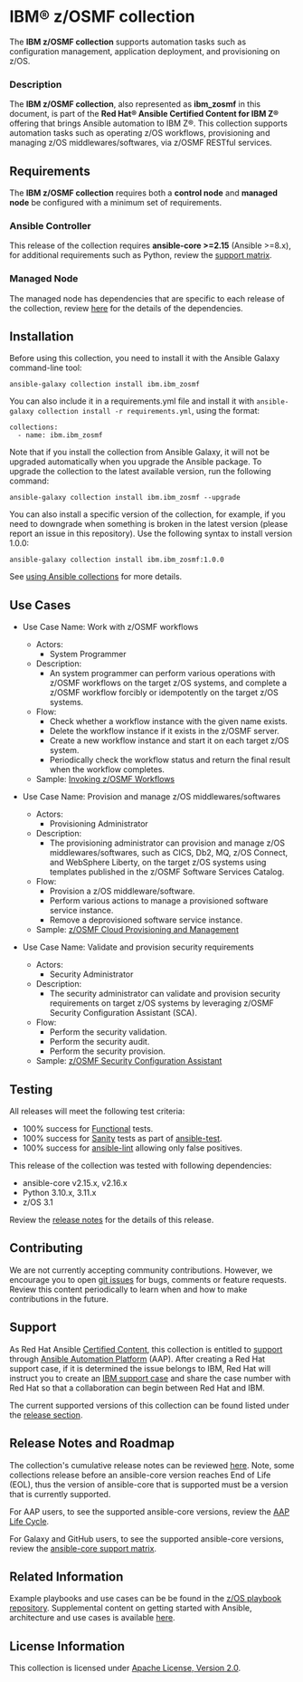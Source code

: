 # IBM® z/OSMF collection

The **IBM z/OSMF collection** supports automation tasks such as configuration management, application deployment, and provisioning on z/OS.

### Description

The **IBM z/OSMF collection**, also represented as **ibm_zosmf** in this document, is part of the **Red Hat® Ansible Certified Content for IBM Z®** offering that brings Ansible automation to IBM Z®. This collection supports automation tasks such as operating z/OS workflows, provisioning and managing z/OS middlewares/softwares, via z/OSMF RESTful services.

## Requirements

The **IBM z/OSMF collection** requires both a **control node** and **managed node** be configured with a minimum set of requirements.

### Ansible Controller

This release of the collection requires **ansible-core >=2.15** (Ansible >=8.x), for additional requirements such as Python, review the [support matrix](https://docs.ansible.com/ansible/latest/reference_appendices/release_and_maintenance.html#ansible-core-support-matrix).

### Managed Node

The managed node has dependencies that are specific to each release of the collection, review [here](https://ibm.github.io/z_ansible_collections_doc/ibm_zosmf/docs/source/requirements_managed.html) for the details of the dependencies.

## Installation

Before using this collection, you need to install it with the Ansible Galaxy command-line tool:

```
ansible-galaxy collection install ibm.ibm_zosmf
```

You can also include it in a requirements.yml file and install it with `ansible-galaxy collection install -r requirements.yml`, using the format:

```
collections:
  - name: ibm.ibm_zosmf
```

Note that if you install the collection from Ansible Galaxy, it will not be upgraded automatically when you upgrade the Ansible package.
To upgrade the collection to the latest available version, run the following command:

```
ansible-galaxy collection install ibm.ibm_zosmf --upgrade
```

You can also install a specific version of the collection, for example, if you need to downgrade when something is broken in the latest version (please report an issue in this repository). Use the following syntax to install version 1.0.0:

```
ansible-galaxy collection install ibm.ibm_zosmf:1.0.0
```

See [using Ansible collections](https://docs.ansible.com/ansible/devel/user_guide/collections_using.html) for more details.

## Use Cases

* Use Case Name: Work with z/OSMF workflows
  * Actors:
    * System Programmer
  * Description:
    * An system programmer can perform various operations with z/OSMF workflows on the target z/OS systems, and complete a z/OSMF workflow forcibly or idempotently on the target z/OS systems.
  * Flow:
    * Check whether a workflow instance with the given name exists.
    * Delete the workflow instance if it exists in the z/OSMF server.
    * Create a new workflow instance and start it on each target z/OS system.
    * Periodically check the workflow status and return the final result when the workflow completes.
  * Sample: [Invoking z/OSMF Workflows](https://github.com/IBM/z_ansible_collections_samples/tree/main/zos_management/zosmf_workflows)

* Use Case Name: Provision and manage z/OS middlewares/softwares
  * Actors:
    * Provisioning Administrator
  * Description:
    * The provisioning administrator can provision and manage z/OS middlewares/softwares, such as CICS, Db2, MQ, z/OS Connect, and WebSphere Liberty, on the target z/OS systems using templates published in the z/OSMF Software Services Catalog.
  * Flow:
    * Provision a z/OS middleware/software.
    * Perform various actions to manage a provisioned software service instance.
    * Remove a deprovisioned software service instance.
  * Sample: [z/OSMF Cloud Provisioning and Management](https://github.com/IBM/z_ansible_collections_samples/tree/main/zos_management/zosmf_cloud_provisioning_and_management)

* Use Case Name: Validate and provision security requirements
  * Actors:
    * Security Administrator
  * Description:
    * The security administrator can validate and provision security requirements on target z/OS systems by leveraging z/OSMF Security Configuration Assistant (SCA).
  * Flow:
    * Perform the security validation.
    * Perform the security audit.
    * Perform the security provision.
  * Sample: [z/OSMF Security Configuration Assistant](https://github.com/IBM/z_ansible_collections_samples/tree/main/zos_management/zosmf_security_configuration_assistant)

## Testing

All releases will meet the following test criteria:

* 100% success for [Functional](https://github.com/IBM/ibm_zosmf/tree/main/tests/CICD/playbooks) tests.
* 100% success for [Sanity](https://docs.ansible.com/ansible/latest/dev_guide/testing/sanity/index.html#all-sanity-tests) tests as part of [ansible-test](https://docs.ansible.com/ansible/latest/dev_guide/testing.html#run-sanity-tests).
* 100% success for [ansible-lint](https://ansible.readthedocs.io/projects/lint/) allowing only false positives.

This release of the collection was tested with following dependencies:

* ansible-core v2.15.x, v2.16.x
* Python 3.10.x, 3.11.x
* z/OS 3.1

Review the [release notes](https://ibm.github.io/z_ansible_collections_doc/ibm_zosmf/docs/source/release_notes.html) for the details of this release.

## Contributing

We are not currently accepting community contributions. However, we encourage you to open [git issues](https://github.com/IBM/ibm_zosmf/issues) for bugs, comments or feature requests. Review this content periodically to learn when and how to make contributions in the future.

## Support

As Red Hat Ansible [Certified Content](https://catalog.redhat.com/software/search?target_platforms=Red%20Hat%20Ansible%20Automation%20Platform), this collection is entitled to [support](https://access.redhat.com/support/) through [Ansible Automation Platform](https://www.redhat.com/en/technologies/management/ansible) (AAP). After creating a Red Hat support case, if it is determined the issue belongs to IBM, Red Hat will instruct you to create an [IBM support case](https://www.ibm.com/mysupport/s/createrecord/NewCase) and share the case number with Red Hat so that a collaboration can begin between Red Hat and IBM.

The current supported versions of this collection can be found listed under the [release section](https://ibm.github.io/z_ansible_collections_doc/ibm_zosmf/docs/source/release_notes.html).

## Release Notes and Roadmap

The collection's cumulative release notes can be reviewed [here](https://ibm.github.io/z_ansible_collections_doc/ibm_zosmf/docs/source/release_notes.html). Note, some collections release before an ansible-core version reaches End of Life (EOL), thus the version of ansible-core that is supported must be a version that is currently supported.

For AAP users, to see the supported ansible-core versions, review the [AAP Life Cycle](https://access.redhat.com/support/policy/updates/ansible-automation-platform).

For Galaxy and GitHub users, to see the supported ansible-core versions, review the [ansible-core support matrix](https://docs.ansible.com/ansible/latest/reference_appendices/release_and_maintenance.html#ansible-core-support-matrix).

## Related Information

Example playbooks and use cases can be be found in the [z/OS playbook repository](https://github.com/IBM/z_ansible_collections_samples).
Supplemental content on getting started with Ansible, architecture and use cases is available [here](https://ibm.github.io/z_ansible_collections_doc/reference/helpful_links.html).

## License Information

This collection is licensed under [Apache License, Version 2.0](https://www.apache.org/licenses/LICENSE-2.0).